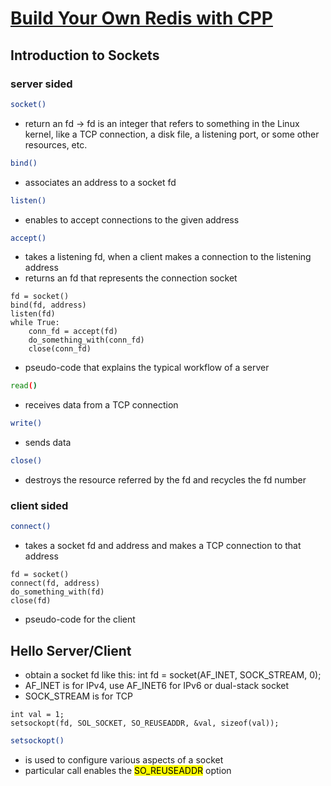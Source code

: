 # [Build Your Own Redis with CPP](https://build-your-own.org/redis/)

## Introduction to Sockets

### server sided

```bash
socket()
```

- return an fd
-> fd is an integer that refers to something in the Linux kernel, like a TCP connection, a disk file, a listening port, or some other resources, etc.

```bash
bind()
```

- associates an address to a socket fd

```bash
listen()
```

- enables to accept connections to the given address

```bash
accept()
```

- takes a listening fd, when a client makes a connection to the listening address
- returns an fd that represents the connection socket

```pseudo-code
fd = socket()
bind(fd, address)
listen(fd)
while True:
    conn_fd = accept(fd)
    do_something_with(conn_fd)
    close(conn_fd)
```

- pseudo-code that explains the typical workflow of a server

```bash
read()
```

- receives data from a TCP connection

```bash
write()
```

- sends data

```bash
close()
```

- destroys the resource referred by the fd and recycles the fd number

### client sided

```bash
connect()
```

- takes a socket fd and address and makes a TCP connection to that address

```pseudo-code
fd = socket()
connect(fd, address)
do_something_with(fd)
close(fd)
```

- pseudo-code for the client

## Hello Server/Client

- obtain a socket fd like this: int fd = socket(AF_INET, SOCK_STREAM, 0);
- AF_INET is for IPv4, use AF_INET6 for IPv6 or dual-stack socket
- SOCK_STREAM is for TCP

```new-syscall
int val = 1;
setsockopt(fd, SOL_SOCKET, SO_REUSEADDR, &val, sizeof(val));
```

```bash
setsockopt()
```

- is used to configure various aspects of a socket
- particular call enables the <mark>SO_REUSEADDR</mark> option